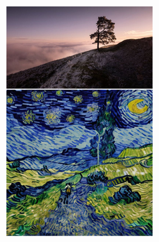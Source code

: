 <p align="center">
  <img src="1_outdoor_io/original.jpg" alt="Original Image 1" width="400"/>
  <img src="1_outdoor_io/generated.png" alt="Generated" width="400"/>
</p>
